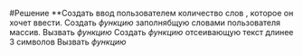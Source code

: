 #Решение
**Создать ввод пользователем  количество слов , которое он хочет ввести.
Создать  *функцию*  заполнябщую словами пользователя массив.
Вызвать *функцию*
Создать *функцию* отсеивающую  текст длинее 3 символов
Вызвать *функцию*